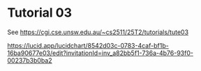 # Tutorial 03

See https://cgi.cse.unsw.edu.au/~cs2511/25T2/tutorials/tute03

https://lucid.app/lucidchart/8542d03c-0783-4caf-bf1b-16ba90677e03/edit?invitationId=inv_a82bb5f1-736a-4b76-93f0-00237b3b0ba2